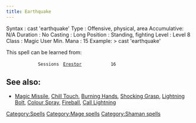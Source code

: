 ```yaml
---
title: Earthquake
---
```


Syntax : cast 'earthquake' Type : Offensive, physical, area
Accumulative: N/A Duration : No Casting : Long Position : Standing,
fighting Level : Level 8 Class : Magic User Min. Mana : 15 Example: \>
cast 'earthquake'

This spell can be learned from:

`            Sessions `
[`Erestor`](Erestor "wikilink")`           16`

## See also:

- [Magic Missile](Magic_Missile "wikilink"), [Chill
  Touch](Chill_Touch "wikilink"), [Burning
  Hands](Burning_Hands "wikilink"), [Shocking
  Grasp](Shocking_Grasp "wikilink"), [Lightning
  Bolt](Lightning_Bolt "wikilink"), [Colour
  Spray](Colour_Spray "wikilink"), [Fireball](Fireball "wikilink"),
  [Call Lightning](Call_Lightning "wikilink")

[Category:Spells](Category:Spells "wikilink") [Category:Mage
spells](Category:Mage_spells "wikilink") [Category:Shaman
spells](Category:Shaman_spells "wikilink")
